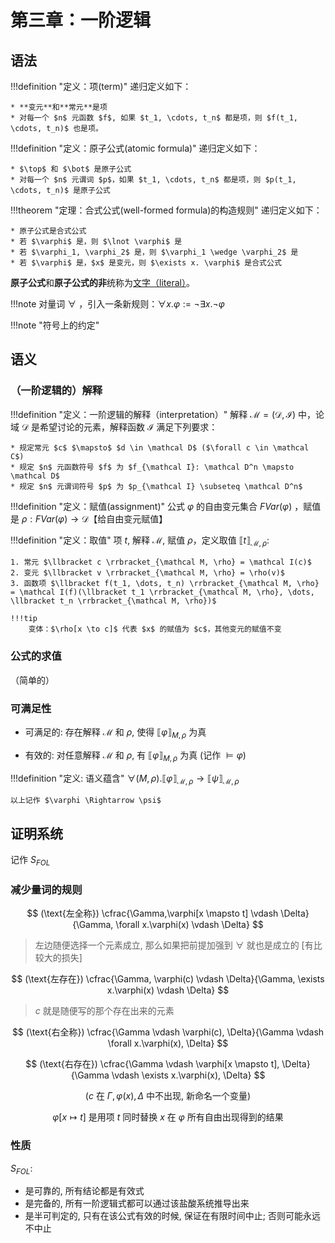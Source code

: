 # 第三章：一阶逻辑

## 语法

!!!definition "定义：项(term)"
    递归定义如下：

    * **变元**和**常元**是项
    * 对每一个 $n$ 元函数 $f$, 如果 $t_1, \cdots, t_n$ 都是项，则 $f(t_1, \cdots, t_n)$ 也是项。

!!!definition "定义：原子公式(atomic formula)"
    递归定义如下：

    * $\top$ 和 $\bot$ 是原子公式
    * 对每一个 $n$ 元谓词 $p$，如果 $t_1, \cdots, t_n$ 都是项，则 $p(t_1, \cdots, t_n)$ 是原子公式

!!!theorem "定理：合式公式(well-formed formula)的构造规则"
    递归定义如下：

    * 原子公式是合式公式
    * 若 $\varphi$ 是，则 $\lnot \varphi$ 是
    * 若 $\varphi_1, \varphi_2$ 是，则 $\varphi_1 \wedge \varphi_2$ 是
    * 若 $\varphi$ 是，$x$ 是变元，则 $\exists x. \varphi$ 是合式公式


**原子公式**和**原子公式的非**统称为<u>文字（literal）</u>。

!!!note
    对量词 $\forall$ ，引入一条新规则：$\forall x. \varphi := \lnot \exists x. \lnot \varphi$

!!!note "符号上的约定"

## 语义

### （一阶逻辑的）解释

!!!definition "定义：一阶逻辑的解释（interpretation）"
    解释 $\mathcal M=(\mathcal D,\mathcal I)$ 中，论域 $\mathcal D$ 是希望讨论的元素，解释函数 $\mathcal I$ 满足下列要求：

    * 规定常元 $c$ $\mapsto$ $d \in \mathcal D$ ($\forall c \in \mathcal C$)
    * 规定 $n$ 元函数符号 $f$ 为 $f_{\mathcal I}: \mathcal D^n \mapsto \mathcal D$
    * 规定 $n$ 元谓词符号 $p$ 为 $p_{\mathcal I} \subseteq \mathcal D^n$

!!!definition "定义：赋值(assignment)"
    公式 $\varphi$ 的自由变元集合 $FVar(\varphi)$ ，赋值是 $\rho:FVar(\varphi) \to \mathcal D$【给自由变元赋值】

!!!definition "定义：取值"
    项 $t$, 解释 $\mathcal M$, 赋值 $\rho$，定义取值 $\llbracket t \rrbracket_{\mathcal M, \rho}$:

    1. 常元 $\llbracket c \rrbracket_{\mathcal M, \rho} = \mathcal I(c)$
    2. 变元 $\llbracket v \rrbracket_{\mathcal M, \rho} = \rho(v)$
    3. 函数项 $\llbracket f(t_1, \dots, t_n) \rrbracket_{\mathcal M, \rho} = \mathcal I(f)(\llbracket t_1 \rrbracket_{\mathcal M, \rho}, \dots, \llbracket t_n \rrbracket_{\mathcal M, \rho})$

    !!!tip
        变体：$\rho[x \to c]$ 代表 $x$ 的赋值为 $c$，其他变元的赋值不变

### 公式的求值

（简单的）

### 可满足性

* 可满足的: 存在解释 $\mathcal M$ 和 $\rho$, 使得 $\llbracket \varphi \rrbracket_{M,\rho}$ 为真

* 有效的: 对任意解释 $\mathcal M$ 和 $\rho$, 有 $\llbracket \varphi \rrbracket_{M,\rho}$ 为真 (记作 $\models \varphi$)

!!!definition "定义: 语义蕴含"
    $\forall (M, \rho). \llbracket \varphi \rrbracket_{\mathcal M, \rho} \to \llbracket \psi \rrbracket_{\mathcal M, \rho}$

    以上记作 $\varphi \Rightarrow \psi$

## 证明系统

记作 $S_{FOL}$

### 减少量词的规则

$$
(\text{左全称}) \cfrac{\Gamma,\varphi[x \mapsto t] \vdash \Delta}{\Gamma, \forall x.\varphi(x) \vdash \Delta}
$$

> 左边随便选择一个元素成立, 那么如果把前提加强到 $\forall$ 就也是成立的 [有比较大的损失]


$$
(\text{左存在}) \cfrac{\Gamma, \varphi(c) \vdash  \Delta}{\Gamma, \exists x.\varphi(x) \vdash \Delta}
$$

> $c$ 就是随便写的那个存在出来的元素

$$
(\text{右全称}) \cfrac{\Gamma \vdash \varphi(c), \Delta}{\Gamma \vdash \forall x.\varphi(x), \Delta}
$$


$$
(\text{右存在}) \cfrac{\Gamma \vdash  \varphi[x \mapsto t], \Delta}{\Gamma \vdash  \exists x.\varphi(x), \Delta}
$$

$$
(c \text{ 在 } \Gamma, \varphi(x), \Delta \text{ 中不出现, 新命名一个变量})
$$

$$
\varphi[x \mapsto t] \text{ 是用项 } t \text{ 同时替换 } x \text{ 在 } \varphi \text{ 所有自由出现得到的结果} 
$$

### 性质

$S_{FOL}$:

* 是可靠的, 所有结论都是有效式
* 是完备的, 所有一阶逻辑式都可以通过该盐酸系统推导出来
* 是半可判定的, 只有在该公式有效的时候, 保证在有限时间中止; 否则可能永远不中止